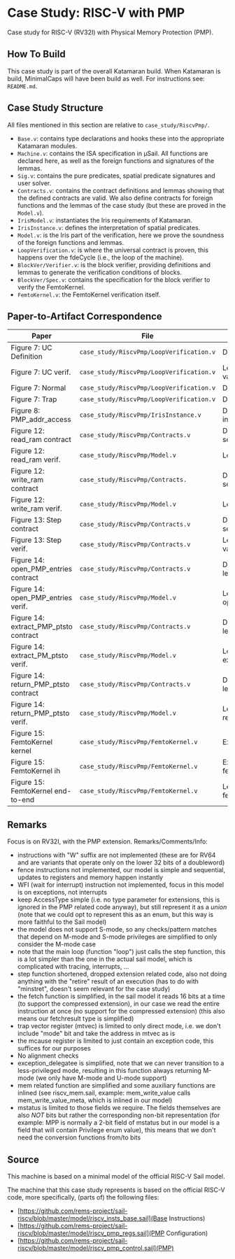 # Case Study: RISC-V with PMP 
Case study for RISC-V (RV32I) with Physical Memory Protection (PMP).


## How To Build
This case study is part of the overall Katamaran build. When Katamaran is build,
MinimalCaps will have been build as well. For instructions see: `README.md`.

## Case Study Structure
All files mentioned in this section are relative to `case_study/RiscvPmp/`.

- `Base.v`: contains type declarations and hooks these into the appropriate Katamaran
  modules.
- `Machine.v`: contains the ISA specification in μSail. All functions are declared here,
  as well as the foreign functions and signatures of the lemmas.
- `Sig.v`: contains the pure predicates, spatial predicate signatures and
  user solver.
- `Contracts.v`: contains the contract definitions and lemmas showing that
  the defined contracts are valid. We also define contracts for foreign
  functions and the lemmas of the case study (but these are proved in the `Model.v`).
- `IrisModel.v`: instantiates the Iris requirements of Katamaran.
- `IrisInstance.v`: defines the interpretation of spatial predicates.
- `Model.v`: is the Iris part of the verification, here we prove the soundness
  of the foreign functions and lemmas.
- `LoopVerification.v`: is where the universal contract is proven, this happens over
  the fdeCycle (i.e., the loop of the machine).
- `BlockVer/Verifier.v`: is the block verifier, providing definitions and lemmas
  to generate the verification conditions of blocks.
- `BlockVer/Spec.v`: contains the specification for the block verifier to verify
  the FemtoKernel.
- `FemtoKernel.v`: the FemtoKernel verification itself.

## Paper-to-Artifact Correspondence

| Paper                                 | File                                     | Definition                         |
|---------------------------------------|------------------------------------------|------------------------------------|
| Figure 7: UC Definition               | `case_study/RiscvPmp/LoopVerification.v` | Definition semTriple_loop          |
| Figure 7: UC verif.                   | `case_study/RiscvPmp/LoopVerification.v` | Lemma valid_semTriple_loop         |
| Figure 7: Normal                      | `case_study/RiscvPmp/LoopVerification.v` | Definition Step_pre                |
| Figure 7: Trap                        | `case_study/RiscvPmp/LoopVerification.v` | Definition Trap                    |
| Figure 8: PMP_addr_access             | `case_study/RiscvPmp/IrisInstance.v`     | Definition interp_pmp_addr_access  |
| Figure 12: read_ram contract          | `case_study/RiscvPmp/Contracts.v`        | Definition sep_contract_read_ram   |
| Figure 12: read_ram verif.            | `case_study/RiscvPmp/Model.v`            | Lemma read_ram_sound               |
| Figure 12: write_ram contract         | `case_study/RiscvPmp/Contracts.`         | Definition sep_contract_write_ram  |
| Figure 12: write_ram verif.           | `case_study/RiscvPmp/Model.v`            | Lemma write_ram_sound              |
| Figure 13: Step contract              | `case_study/RiscvPmp/Contracts.v`        | Definition sep_contract_step       |
| Figure 13: Step verif.                | `case_study/RiscvPmp/Contracts.v`        | Lemma valid_contract_step          |
| Figure 14: open_PMP_entries contract  | `case_study/RiscvPmp/Contracts.v`        | Definition lemma_open_pmp_entries  |
| Figure 14: open_PMP_entries verif.    | `case_study/RiscvPmp/Model.v`            | Lemma open_pmp_entries_sound       |
| Figure 14: extract_PMP_ptsto contract | `case_study/RiscvPmp/Contracts.v`        | Definition lemma_extract_pmp_ptsto |
| Figure 14: extract_PM_ptsto verif.    | `case_study/RiscvPmp/Model.v`            | Lemma extract_pmp_ptsto_sound      |
| Figure 14: return_PMP_ptsto contract  | `case_study/RiscvPmp/Contracts.v`        | Definition lemma_return_pmp_ptsto  |
| Figure 14: return_PMP_ptsto verif.    | `case_study/RiscvPmp/Model.v`            | Lemma return_pmp_ptsto_sound       |
| Figure 15: FemtoKernel kernel         | `case_study/RiscvPmp/FemtoKernel.v`      | Example femtokernel_init           |
| Figure 15: FemtoKernel ih             | `case_study/RiscvPmp/FemtoKernel.v`      | Example femtokernel_handler        |
| Figure 15: FemtoKernel end-to-end     | `case_study/RiscvPmp/FemtoKernel.v`      | Lemma femtokernel_endToEnd         |

## Remarks
Focus is on RV32I, with the PMP extension.
Remarks/Comments/Info:
- instructions with "W" suffix are not implemented (these are for RV64 and are variants that operate only on the lower 32 bits of a doubleword)
- fence instructions not implemented, our model is simple and sequential, updates to registers and memory happen instantly
- WFI (wait for interrupt) instruction not implemented, focus in this model is on exceptions, not interrupts
- keep AccessType simple (i.e. no type parameter for extensions, this is ignored in the PMP related code anyway), but still represent it as a *union* (note that we could opt to represent this as an enum, but this way is more faithful to the Sail model)
- the model does not support S-mode, so any checks/pattern matches that depend on M-mode and S-mode privileges are simplified to only consider the M-mode case
- note that the main loop (function "loop") just calls the step function, this is a lot simpler than the one in the actual sail model, which is complicated with tracing, interrupts, ...
- step function shortened, dropped extension related code, also not doing anything with the "retire" result of an execution (has to do with "minstret", doesn't seem relevant for the case study)
- the fetch function is simplified, in the sail model it reads 16 bits at a time (to support the compressed extension), in our case we read the entire instruction at once (no support for the compressed extension) (this also means our fetchresult type is simplified)
- trap vector register (mtvec) is limited to only direct mode, i.e. we don't include "mode" bit and take the address in mtvec as is
- the mcause register is limited to just contain an exception code, this suffices for our purposes
- No alignment checks
- exception_delegatee is simplified, note that we can never transition to a less-privileged mode, resulting in this function always returning M-mode (we only have M-mode and U-mode support)
- mem related function are simplified and some auxiliary functions are inlined (see riscv_mem.sail, example: mem_write_value calls mem_write_value_meta, which is inlined in our model)
- mstatus is limited to those fields we require. The fields themselves are also *NOT* bits but rather the corresponding non-bit representation (for example: MPP is normally a 2-bit field of mstatus but in our model is a field that will contain Privilege enum value), this means that we don't need the conversion functions from/to bits

## Source

This machine is based on a minimal model of the official RISC-V Sail model.

The machine that this case study represents is based on the official RISC-V code, more specifically, (parts of) the following files:
- [https://github.com/rems-project/sail-riscv/blob/master/model/riscv_insts_base.sail](Base Instructions)
- [https://github.com/rems-project/sail-riscv/blob/master/model/riscv_pmp_regs.sail](PMP Configuration)
- [https://github.com/rems-project/sail-riscv/blob/master/model/riscv_pmp_control.sail](PMP)
